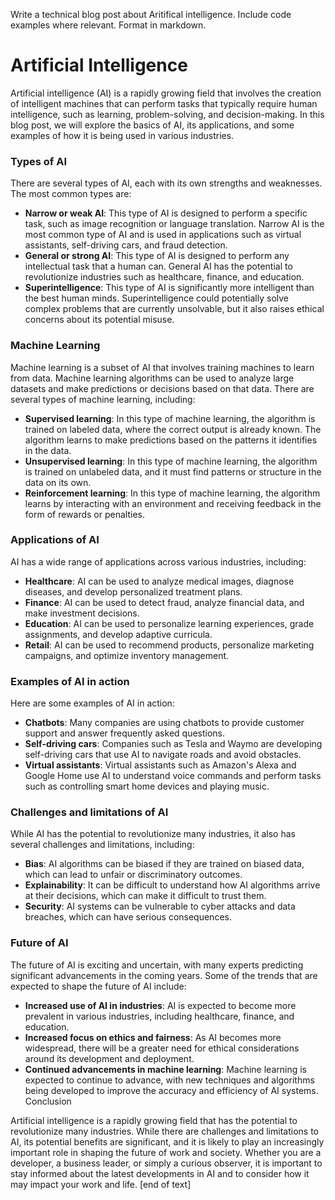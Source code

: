  Write a technical blog post about Aritifical intelligence. Include code examples where relevant. Format in markdown.
# Artificial Intelligence

Artificial intelligence (AI) is a rapidly growing field that involves the creation of intelligent machines that can perform tasks that typically require human intelligence, such as learning, problem-solving, and decision-making. In this blog post, we will explore the basics of AI, its applications, and some examples of how it is being used in various industries.
### Types of AI

There are several types of AI, each with its own strengths and weaknesses. The most common types are:

* **Narrow or weak AI**: This type of AI is designed to perform a specific task, such as image recognition or language translation. Narrow AI is the most common type of AI and is used in applications such as virtual assistants, self-driving cars, and fraud detection.
* **General or strong AI**: This type of AI is designed to perform any intellectual task that a human can. General AI has the potential to revolutionize industries such as healthcare, finance, and education.
* **Superintelligence**: This type of AI is significantly more intelligent than the best human minds. Superintelligence could potentially solve complex problems that are currently unsolvable, but it also raises ethical concerns about its potential misuse.
### Machine Learning

Machine learning is a subset of AI that involves training machines to learn from data. Machine learning algorithms can be used to analyze large datasets and make predictions or decisions based on that data. There are several types of machine learning, including:

* **Supervised learning**: In this type of machine learning, the algorithm is trained on labeled data, where the correct output is already known. The algorithm learns to make predictions based on the patterns it identifies in the data.
* **Unsupervised learning**: In this type of machine learning, the algorithm is trained on unlabeled data, and it must find patterns or structure in the data on its own.
* **Reinforcement learning**: In this type of machine learning, the algorithm learns by interacting with an environment and receiving feedback in the form of rewards or penalties.
### Applications of AI

AI has a wide range of applications across various industries, including:

* **Healthcare**: AI can be used to analyze medical images, diagnose diseases, and develop personalized treatment plans.
* **Finance**: AI can be used to detect fraud, analyze financial data, and make investment decisions.
* **Education**: AI can be used to personalize learning experiences, grade assignments, and develop adaptive curricula.
* **Retail**: AI can be used to recommend products, personalize marketing campaigns, and optimize inventory management.
### Examples of AI in action

Here are some examples of AI in action:

* **Chatbots**: Many companies are using chatbots to provide customer support and answer frequently asked questions.
* **Self-driving cars**: Companies such as Tesla and Waymo are developing self-driving cars that use AI to navigate roads and avoid obstacles.
* **Virtual assistants**: Virtual assistants such as Amazon's Alexa and Google Home use AI to understand voice commands and perform tasks such as controlling smart home devices and playing music.
### Challenges and limitations of AI

While AI has the potential to revolutionize many industries, it also has several challenges and limitations, including:

* **Bias**: AI algorithms can be biased if they are trained on biased data, which can lead to unfair or discriminatory outcomes.
* **Explainability**: It can be difficult to understand how AI algorithms arrive at their decisions, which can make it difficult to trust them.
* **Security**: AI systems can be vulnerable to cyber attacks and data breaches, which can have serious consequences.
### Future of AI

The future of AI is exciting and uncertain, with many experts predicting significant advancements in the coming years. Some of the trends that are expected to shape the future of AI include:

* **Increased use of AI in industries**: AI is expected to become more prevalent in various industries, including healthcare, finance, and education.
* **Increased focus on ethics and fairness**: As AI becomes more widespread, there will be a greater need for ethical considerations around its development and deployment.
* **Continued advancements in machine learning**: Machine learning is expected to continue to advance, with new techniques and algorithms being developed to improve the accuracy and efficiency of AI systems.
Conclusion

Artificial intelligence is a rapidly growing field that has the potential to revolutionize many industries. While there are challenges and limitations to AI, its potential benefits are significant, and it is likely to play an increasingly important role in shaping the future of work and society. Whether you are a developer, a business leader, or simply a curious observer, it is important to stay informed about the latest developments in AI and to consider how it may impact your work and life. [end of text]


